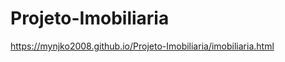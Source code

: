# Projeto-Imobiliaria
 
<a href="Clique aqui e veja meu projéto"> https://mynjko2008.github.io/Projeto-Imobiliaria/imobiliaria.html </a>